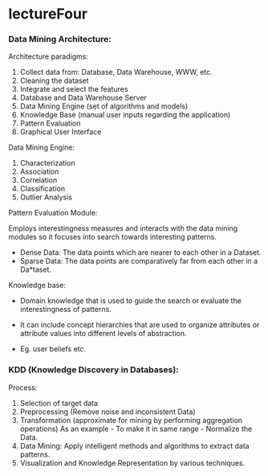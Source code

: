 # lectureFour

### Data Mining Architecture:

Architecture paradigms:
1. Collect data from: Database, Data Warehouse, WWW, etc.
2. Cleaning the dataset
3. Integrate and select the features
4. Database and Data Warehouse Server
5. Data Mining Engine (set of algorithms and models)
6. Knowledge Base (manual user inputs regarding the application)
7. Pattern Evaluation
8. Graphical User Interface

Data Mining Engine:
1. Characterization
2. Association
3. Correlation
4. Classification
5. Outlier Analysis

Pattern Evaluation Module:

Employs interestingness measures and interacts with the data mining modules so it focuses into search towards interesting patterns.

* Dense Data: The data points which are nearer to each other in a Dataset.
* Sparse Data: The data points are comparatively far from each other in a Da*taset.

Knowledge base:

* Domain knowledge that is used to guide the search or evaluate the interestingness of patterns.

* It can include concept hierarchies that are used to organize attributes or attribute values into different levels of abstraction.

* Eg. user beliefs etc.

### KDD (Knowledge Discovery in Databases):

Process:
1. Selection of target data
2. Preprocessing (Remove noise and inconsistent Data)
3. Transformation (approximate for mining by performing aggregation operations) As an example - To make it in same range - Normalize the Data.
4. Data Mining: Apply intelligent methods and algorithms to extract data patterns.
5. Visualization and Knowledge Representation by various techniques.



